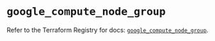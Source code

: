 # `google_compute_node_group`

Refer to the Terraform Registry for docs: [`google_compute_node_group`](https://registry.terraform.io/providers/hashicorp/google/5.15.0/docs/resources/compute_node_group).
